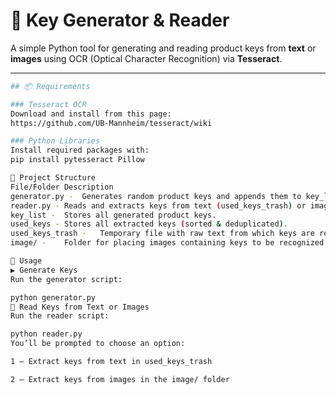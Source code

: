# 🔑 Key Generator & Reader

A simple Python tool for generating and reading product keys from **text** or **images** using OCR (Optical Character Recognition) via **Tesseract**.

---
```bash
## 📦 Requirements

### Tesseract OCR  
Download and install from this page:  
https://github.com/UB-Mannheim/tesseract/wiki

### Python Libraries  
Install required packages with:
pip install pytesseract Pillow

📁 Project Structure
File/Folder	Description
generator.py -	Generates random product keys and appends them to key_list.
reader.py -	Reads and extracts keys from text (used_keys_trash) or images.
key_list -	Stores all generated product keys.
used_keys -	Stores all extracted keys (sorted & deduplicated).
used_keys_trash -	Temporary file with raw text from which keys are read.
image/ -	Folder for placing images containing keys to be recognized.

📌 Usage
▶️ Generate Keys
Run the generator script:

python generator.py
🧾 Read Keys from Text or Images
Run the reader script:

python reader.py
You’ll be prompted to choose an option:

1 — Extract keys from text in used_keys_trash

2 — Extract keys from images in the image/ folder

